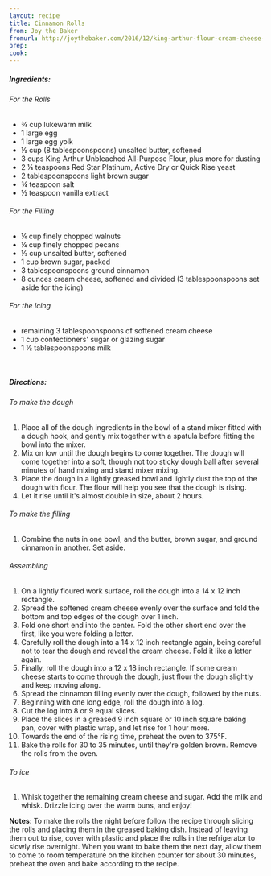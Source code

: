 ```yaml
---
layout: recipe
title: Cinnamon Rolls
from: Joy the Baker
fromurl: http://joythebaker.com/2016/12/king-arthur-flour-cream-cheese-cinnamon-rolls/
prep: 
cook: 
---
```


##### Ingredients:

###### For the Rolls

* ¾ cup lukewarm milk
* 1 large egg
* 1 large egg yolk
* ½ cup (8 tablespoonspoons) unsalted butter, softened
* 3 cups King Arthur Unbleached All-Purpose Flour, plus more for dusting
* 2 ¼ teaspoons Red Star Platinum, Active Dry or Quick Rise yeast
* 2 tablespoonspoons light brown sugar
* ¾ teaspoon salt
* ½ teaspoon vanilla extract

###### For the Filling

* ¼ cup finely chopped walnuts
* ¼ cup finely chopped pecans
* ⅓ cup unsalted butter, softened
* 1 cup brown sugar, packed
* 3 tablespoonspoons ground cinnamon
* 8 ounces cream cheese, softened and divided (3 tablespoonspoons set aside for the icing)

###### For the Icing

* remaining 3 tablespoonspoons of softened cream cheese
* 1 cup confectioners' sugar or glazing sugar
* 1 ½ tablespoonspoons milk


<br>

##### Directions:
        
###### To make the dough

1. Place all of the dough ingredients in the bowl of a stand mixer fitted with a dough hook, and gently mix together with a spatula before fitting the bowl into the mixer.
2. Mix on low until the dough begins to come together. The dough will come together into a soft, though not too sticky dough ball after several minutes of hand mixing and stand mixer mixing.
3. Place the dough in a lightly greased bowl and lightly dust the top of the dough with flour. The flour will help you see that the dough is rising. 
4. Let it rise until it's almost double in size, about 2 hours.

###### To make the filling

1. Combine the nuts in one bowl, and the butter, brown sugar, and ground cinnamon in another. Set aside.

###### Assembling

1. On a lightly floured work surface, roll the dough into a 14 x 12 inch rectangle. 
2. Spread the softened cream cheese evenly over the surface and fold the bottom and top edges of the dough over 1 inch.
3. Fold one short end into the center. Fold the other short end over the first, like you were folding a letter.
4. Carefully roll the dough into a 14 x 12 inch rectangle again, being careful not to tear the dough and reveal the cream cheese. Fold it like a letter again.
5. Finally, roll the dough into a 12 x 18 inch rectangle. If some cream cheese starts to come through the dough, just flour the dough slightly and keep moving along. 
6. Spread the cinnamon filling evenly over the dough, followed by the nuts.
7. Beginning with one long edge, roll the dough into a log. 
8. Cut the log into 8 or 9 equal slices. 
9. Place the slices in a greased 9 inch square or 10 inch square baking pan, cover with plastic wrap, and let rise for 1 hour more. 
10. Towards the end of the rising time, preheat the oven to 375°F.
11. Bake the rolls for 30 to 35 minutes, until they're golden brown. Remove the rolls from the oven.

###### To ice

1. Whisk together the remaining cream cheese and sugar. Add the milk and whisk. Drizzle icing over the warm buns, and enjoy!

**Notes**: To make the rolls the night before follow the recipe through
slicing the rolls and placing them in the greased baking dish. Instead of
leaving them out to rise, cover with plastic and place the rolls in the
refrigerator to slowly rise overnight. When you want to bake them the next
day, allow them to come to room temperature on the kitchen counter for about
30 minutes, preheat the oven and bake according to the recipe.
